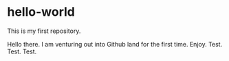 hello-world
===========

This is my first repository. 

Hello there. I am venturing out into Github land for the first time. Enjoy. 
Test. Test. Test. 